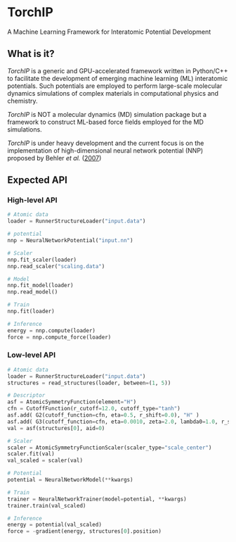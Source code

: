 # TorchIP
A Machine Learning Framework for Interatomic Potential Development

## What is it?
_TorchIP_ is a generic and GPU-accelerated framework written in Python/C++ to facilitate the development of emerging machine learning (ML) interatomic potentials. Such potentials are employed to perform large-scale molecular dynamics simulations of complex materials in computational physics and chemistry. 
 
<!--  -->
_TorchIP_ is NOT a molecular dynamics (MD) simulation package but a framework to construct ML-based force fields employed for the MD simulations.

<!--  -->
_TorchIP_ is under heavy development and the current focus is on the implementation of high-dimensional neural network potential (NNP) proposed by Behler _et al._ ([2007](https://journals.aps.org/prl/abstract/10.1103/PhysRevLett.98.146401))


## Expected API
### High-level API
```python
# Atomic data
loader = RunnerStructureLoader("input.data")

# potential
nnp = NeuralNetworkPotential("input.nn")

# Scaler
nnp.fit_scaler(loader)
nnp.read_scaler("scaling.data")

# Model
nnp.fit_model(loader)
nnp.read_model()

# Train
nnp.fit(loader)

# Inference
energy = nnp.compute(loader)
force = nnp.compute_force(loader)
```

### Low-level API
```python
# Atomic data
loader = RunnerStructureLoader("input.data")
structures = read_structures(loader, between=(1, 5))

# Descriptor
asf = AtomicSymmetryFunction(element="H")
cfn = CutoffFunction(r_cutoff=12.0, cutoff_type="tanh")
asf.add( G2(cutoff_function=cfn, eta=0.5, r_shift=0.0), "H" )
asf.add( G3(cutoff_function=cfn, eta=0.0010, zeta=2.0, lambda0=1.0, r_shift=12.0), "H", "O" )
val = asf(structures[0], aid=0)

# Scaler
scaler = AtomicSymmetryFunctionScaler(scaler_type="scale_center")
scaler.fit(val)
val_scaled = scaler(val)

# Potential
potential = NeuralNetworkModel(**kwargs)

# Train
trainer = NeuralNetworkTrainer(model=potential, **kwargs)
trainer.train(val_scaled)

# Inference
energy = potential(val_scaled)
force = -gradient(energy, structures[0].position)
```